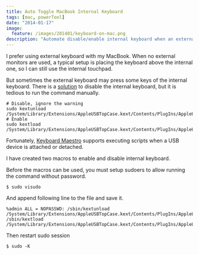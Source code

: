 ```yaml
---
title: Auto Toggle MacBook Internal Keyboard
tags: [mac, powerTool]
date: "2014-01-17"
image:
  feature: /images/201401/keyboard-on-mac.png
description: "Automate disable/enable internal keyboard when an external keyboard is attached/detacched."
---
```


I prefer using external keyboard with my MacBook. When no external monitors
are used, a typical setup is placing the keyboard above the internal one, so I
can still use the internal touchpad.

But sometimes the external keyboard may press some keys of the internal
keyboard. There is a
[solution](http://forums.macrumors.com/showthread.php?t=433407) to disable the
internal keyboard, but it is tedious to run the command manually.

    # Disable, ignore the warning
    sudo kextunload /System/Library/Extensions/AppleUSBTopCase.kext/Contents/PlugIns/AppleUSBTCKeyboard.kext/
    # Enable
    sudo kextload /System/Library/Extensions/AppleUSBTopCase.kext/Contents/PlugIns/AppleUSBTCKeyboard.kext/

Fortunately, [Keyboard Maestro](http://www.keyboardmaestro.com/main/) supports
executing scripts when a USB device is attached or detached.

<!--more-->

I have created two macros to enable and disable
internal keyboard.

Before the macros can be used, you must setup sudoers to allow running the
command without password.

    $ sudo visudo

And append following line to the file and save it.

    %admin ALL = NOPASSWD: /sbin/kextunload /System/Library/Extensions/AppleUSBTopCase.kext/Contents/PlugIns/AppleUSBTCKeyboard.kext, /sbin/kextload /System/Library/Extensions/AppleUSBTopCase.kext/Contents/PlugIns/AppleUSBTCKeyboard.kext

Then restart sudo session

    $ sudo -K
